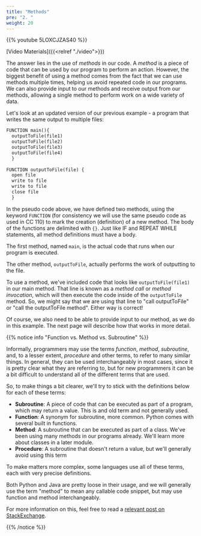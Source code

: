 ```yaml
---
title: "Methods"
pre: "2. "
weight: 20
---
```


{{% youtube 5LOXCJZAS40 %}}

[Video Materials]({{<relref "./video">}})

The answer lies in the use of _methods_ in our code. A _method_ is a piece of code that can be used by our program to perform an action. However, the biggest benefit of using a method comes from the fact that we can use methods multiple times, helping us avoid repeated code in our programs. We can also provide input to our methods and receive output from our methods, allowing a single method to perform work on a wide variety of data.

Let's look at an updated version of our previous example - a program that writes the same output to multiple files:

```tex
FUNCTION main(){
  outputToFile(file1)
  outputToFile(file2)
  outputToFile(file3)
  outputToFile(file4)
  }
  
FUNCTION outputToFile(file) {
  open file
  write to file
  write to file
  close file
  }
```

In the pseudo code above, we have defined two methods, using the keyword `FUNCTION` (for consistency we will use the same pseudo code as used in CC 110) to mark the creation (definition) of a new method. The body of the functions are delimited with `{}`.  Just like IF and REPEAT WHILE statements, all method definitions must have a body.

The first method, named `main`, is the actual code that runs when our program is executed. 

The other method, `outputToFile`, actually performs the work of outputting to the file.

To use a method, we've included code that looks like `outputToFile(file1)` in our main method. That line is known as a _method call_ or _method invocation_, which will then execute the code inside of the `outputToFile` method. So, we might say that we are using that line to "call outputToFile" or "call the outputToFile method". Either way is correct!

Of course, we also need to be able to provide input to our method, as we do in this example. The next page will describe how that works in more detail.

{{% notice info "Function vs. Method vs. Subroutine" %}}

Informally, programmers may use the terms _function_, _method_, _subroutine_, and, to a lesser extent, _procedure_ and other terms, to refer to many similar things. In general, they can be used interchangeably in most cases, since it is pretty clear what they are referring to, but for new programmers it can be a bit difficult to understand all of the different terms that are used. 

So, to make things a bit clearer, we'll try to stick with the definitions below for each of these terms:

* **Subroutine**: A piece of code that can be executed as part of a program, which may return a value.  This is and old term and not generally used.
* **Function**: A synonym for subroutine, more common. Python comes with several built in functions.
* **Method**: A subroutine that can be executed as part of a class. We've been using many methods in our programs already. We'll learn more about classes in a later module.
* **Procedure**: A subroutine that doesn't return a value, but we'll generally avoid using this term

To make matters more complex, some languages use all of these terms, each with very precise definitions.  

Both Python and Java are pretty loose in their usage, and we will generally use the term "method" to mean any callable code snippet, but may use function and method interchangeably. 

For more information on this, feel free to read a [relevant post on StackExchange](https://softwareengineering.stackexchange.com/questions/20909/method-vs-function-vs-procedure).

{{% /notice %}}
